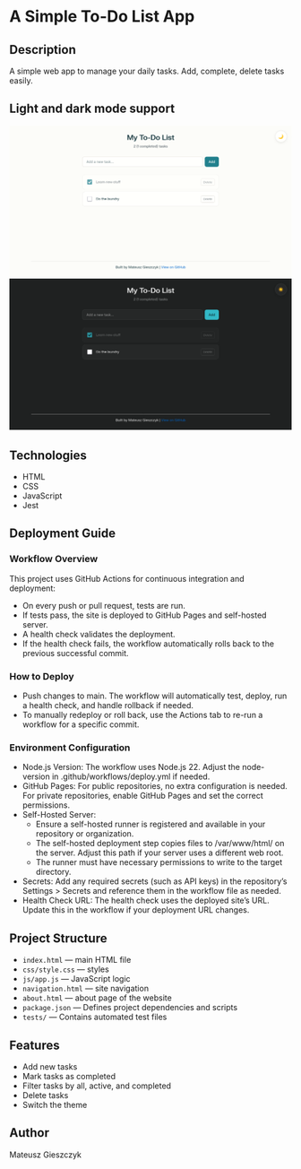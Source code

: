 # A Simple To-Do List App

## Description

A simple web app to manage your daily tasks. Add, complete, delete tasks easily.

## Light and dark mode support

![Light mode](./assets/light.png)
![Dark mode](./assets/dark.png)


## Technologies

- HTML
- CSS
- JavaScript
- Jest

## Deployment Guide

### Workflow Overview

This project uses GitHub Actions for continuous integration and deployment:
- On every push or pull request, tests are run.
- If tests pass, the site is deployed to GitHub Pages and self-hosted server.
- A health check validates the deployment.
- If the health check fails, the workflow automatically rolls back to the previous successful commit.

### How to Deploy

- Push changes to main. The workflow will automatically test, deploy, run a health check, and handle rollback if needed.
- To manually redeploy or roll back, use the Actions tab to re-run a workflow for a specific commit.

### Environment Configuration

- Node.js Version: The workflow uses Node.js 22. Adjust the node-version in .github/workflows/deploy.yml if needed.
- GitHub Pages: For public repositories, no extra configuration is needed. For private repositories, enable GitHub Pages and set the correct permissions.
- Self-Hosted Server:
  - Ensure a self-hosted runner is registered and available in your repository or organization.
  - The self-hosted deployment step copies files to /var/www/html/ on the server. Adjust this path if your server uses a different web root.
  - The runner must have necessary permissions to write to the target directory.
- Secrets: Add any required secrets (such as API keys) in the repository’s Settings > Secrets and reference them in the workflow file as needed.
- Health Check URL: The health check uses the deployed site’s URL. Update this in the workflow if your deployment URL changes.

## Project Structure

- `index.html` — main HTML file 
- `css/style.css` — styles
- `js/app.js` — JavaScript logic
- `navigation.html` — site navigation
- `about.html` — about page of the website
- `package.json` — Defines project dependencies and scripts
- `tests/` — Contains automated test files

## Features

- Add new tasks
- Mark tasks as completed
- Filter tasks by all, active, and completed
- Delete tasks
- Switch the theme

## Author

Mateusz Gieszczyk
